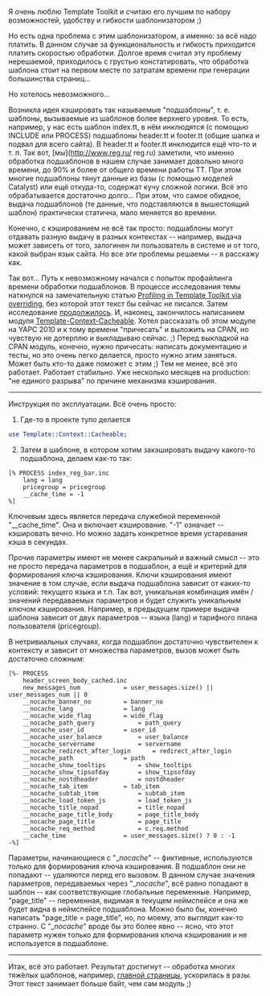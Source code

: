 Я очень люблю Template Toolkit и считаю его лучшим по набору возможностей, удобству и гибкости шаблонизатором ;)

Но есть одна проблема с этим шаблонизатором, а именно: за всё надо платить.
В данном случае за функциональность и гибкость приходится платить скоростью обработки.
Долгое время считал эту проблему нерешаемой, приходилось с грустью констатировать, что обработка шаблона стоит на первом месте по затратам времени при генерации большинства страниц...

Но хотелось невозможного...

Возникла идея кэшировать так называемые "подшаблоны", т. е. шаблоны, вызываемые из шаблонов более верхнего уровня.
То есть, например, у нас есть шаблон index.tt, в нём инклюдятся (с помощью INCLUDE или PROCESS) подшаблоны header.tt и footer.tt (общие шапка и подвал для всего сайта).
В header.tt и footer.tt инклюдится ещё что-то и т. п.
Так вот, [мы](http://www.reg.ru/ reg.ru) заметили, что именно обработка подшаблонов в нашем случае занимает довольно много времени, до 90% и более от общего времени работы TT. При этом многие подшаблоны тянут данные из базы (с помощью моделей Catalyst) или ещё откуда-то, содержат кучу сложной логики. Всё это обрабатывается достаточно долго...
При этом, что самое обидное, выдача подшаблонов (те данные, что подставляются в вышестоящий шаблон) практически статична, мало меняется во времени.

Конечно, с кэшированием не всё так просто: подшаблоны могут отдавать разную выдачу в разных контекстах --
например, выдача может зависеть от того, залогинен ли пользователь в системе и от того, какой выбран язык сайта.
Но все эти проблемы решаемы -- я расскажу как.

Так вот...
Путь к невозможному начался с попыток профайлинга времени обработки подшаблонов.
В процессе исследования темы наткнулся на замечательную статью [Profiling in Template Toolkit via overriding](http://www.stonehenge.com/merlyn/LinuxMag/col75.html), без которой этот текст бы сейчас не писался.
Затем исследование [продолжилось](https://github.com/regru/Template-Context-Profileable).
И, наконец, закончилось написанием модуля [Template-Context-Cacheable](https://github.com/regru/Template-Context-Cacheable).
Хотел рассказать об этом модуле на YAPC 2010 и к тому времени "причесать" и выложить на CPAN, но чувствую не дотерплю и выкладываю сейчас. ;)
Перед выкладкой на CPAN модуль, конечно, нужно причесать: написать документацию и тесты, но это очень легко делается, просто нужно этим заняться. Может быть кто-то даже поможет с этим ;)
Тем не менее, всё это работает. Работает стабильно. Уже несколько месяцев на production: "не единого разрыва" по причине механизма кэширования.

* * *

Инструкция по эксплуатации.
Всё очень просто:

1. Где-то в проекте тупо делается

```perl
use Template::Context::Cacheable;
```

2. Затем в шаблоне, в котором хотим закэшировать выдачу какого-то подшаблона, делаем как-то так:

```
[% PROCESS index_reg_bar.inc
    lang = lang
    pricegroup = pricegroup
    __cache_time = -1
%]
```

Ключевым здесь является передача служебной переменной "__cache_time". Она и включает кэширование.
"-1" означает -- кэшировать вечно. Но можно задать конкретное время устаревания кэша в секундах.

Прочие параметры имеют не менее сакральный и важный смысл -- это не просто передача параметров в подшаблон,
а ещё и критерий для формирования ключа кэширования.
Ключи кэширования имеют значение в том случае, если выдача подшаблона зависит от каких-то условий: текущего языка и т.п.
Так вот, уникальная комбинация имён / значений передаваемых параметров и будет служить уникальным ключом кэширования.
Например, в предыдущем примере выдача шаблона зависит от двух параметров -- языка (lang) и тарифного плана пользователя (pricegroup).

В нетривиальных случаях, когда подшаблон достаточно чувствителен к контексту и зависит от множества параметров, вызов может быть достаточно сложным:

```
[%- PROCESS
    header_screen_body_cached.inc
	new_messages_num			= user_messages.size() || user_messages_num || 0
	__nocache_banner_no			= banner_no
	__nocache_lang				= lang
	__nocache_wide_flag			= wide_flag
	__nocache_path_query			= path_query
	__nocache_user_id			= user_id
	__nocache_user_balance			= user_balance
	__nocache_servername			= servername
	__nocache_redirect_after_login		= redirect_after_login
	__nocache_path				= path
	__nocache_show_tooltips			= show_tooltips
	__nocache_show_tipsofday		= show_tipsofday
	__nocache_nostdheader			= nostdheader
	__nocache_tab_item			= tab_item
	__nocache_subtab_item			= subtab_item
	__nocache_load_token_js			= load_token_js
	__nocache_title_nopad			= title_nopad
	__nocache_page_title_body		= page_title_body
	__nocache_page_title			= page_title
	__nocache_req_method			= c.req.method
	__cache_time				= user_messages.size() ? 0 : -1
-%]
```

Параметры, начинающиеся с "__nocache_" -- фиктивные, используются только для формирования ключа кэширования.
В подшаблон они не попадают -- удаляются перед его вызовом.
В данном случае значения параметров, передаваемых через "__nocache_", всё равно попадают в шаблон -- как соответствующие глобальные переменные.
Например, "page_title" -- переменная, видимая в текущем неймспейсе и она же будет видна в неймспейсе подшаблона.
Можно было бы, конечно написать "page_title = page_title", но, по моему, это выглядит как-то странно.
С "__nocache_" вроде бы это более явно -- ясно, что этот параметр нужен только для формирования ключа кэширования и не используется в подшаблоне.

* * *

Итак, всё это работает. Результат достигнут -- обработка многих тяжёлых шаблонов, например, [главной страницы](http://www.reg.ru/), ускорилась в разы.
Этот текст занимает больше байт, чем сам модуль ;)
